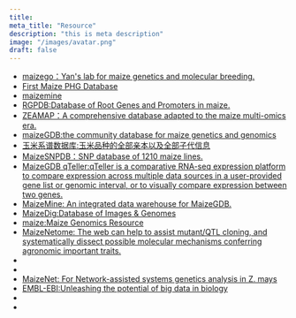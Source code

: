 ```yaml
---
title:
meta_title: "Resource"
description: "this is meta description"
image: "/images/avatar.png"
draft: false
---
```


* [maizego：Yan's lab for maize genetics and molecular breeding.](http://www.maizego.org/Resources.html)  
* [First Maize PHG Database](https://www.maizegenetics.net/post/the-first-maize-phg-database-now-available)  
* [maizemine](https://maizemine.rnet.missouri.edu/maizemine/begin.do)  
* [RGPDB:Database of Root Genes and Promoters in maize.](http://sysbio.unl.edu/RGPDB/maize.php)  
* [ZEAMAP：A comprehensive database adapted to the maize multi-omics era.](http://www.zeamap.com/)  
* [maizeGDB:the community database for maize genetics and genomics](https://maizegdb.org/)  
* [玉米系谱数据库:玉米品种的全部亲本以及全部子代信息](http://www.maizedata.cn/?erowr)  
* [MaizeSNPDB：SNP database of 1210 maize lines.](https://venyao.xyz/MaizeSNPDB/)  
* [MaizeGDB qTeller:qTeller is a comparative RNA-seq expression platform to compare expression across multiple data sources in a user-provided gene list or genomic interval, or to visually compare expression between two genes.](https://www.maizegdb.org/mgc/)  
* [MaizeMine: An integrated data warehouse for MaizeGDB.](https://maizemine.rnet.missouri.edu/maizemine/begin.do)  
* [MaizeDig:Database of Images & Genomes](https://maizedig.maizegdb.org/index.html)  
* [maize:Maize Genomics Resource](http://maize.uga.edu/)  
* [MaizeNetome: The web can help to assist mutant/QTL cloning, and systematically dissect possible molecular mechanisms conferring agronomic important traits.](https://academic.oup.com/database/article/doi/10.1093/database/baaa044/5857845)  
* [](http://minteractome.ncpgr.cn/)  
* [](https://bmcgenomics.biomedcentral.com/articles/10.1186/1471-2164-11-580)  
* [MaizeNet: For Network-assisted systems genetics analysis in Z. mays](https://www.inetbio.org/maizenet/about.php)  
* [EMBL-EBI:Unleashing the potential of big data in biology](http://www.ebi.ac.uk/)  
* 
* 
